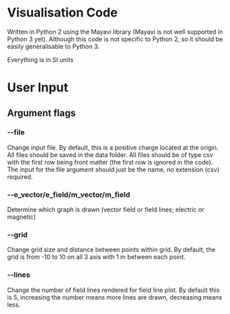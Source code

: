 # Visualisation Code
Written in Python 2 using the Mayavi library (Mayavi is not well supported in Python 3 yet). Although this code is not specific to Python 2, so it should be easily generalisable to Python 3.

Everything is in SI units

# User Input
## Argument flags
### --file
Change input file. By default, this is a positive charge located at the origin. All files should be saved in the data folder. All files should be of type csv with the first row being front matter (the first row is ignored in the code). The input for the file argument should just be the name, no extension (csv) required.

### --e_vector/e_field/m_vector/m_field
Determine which graph is drawn (vector field or field lines; electric or magnetic)

### --grid
Change grid size and distance between points within grid. By default, the grid is from -10 to 10 on all 3 axis with 1 m between each point.

### --lines
Change the number of field lines rendered for field line plot. By default this is 5, increasing the number means more lines are drawn, decreasing means less.
